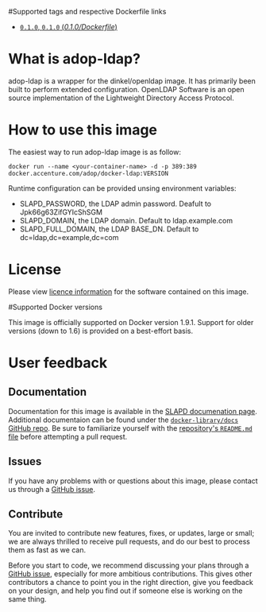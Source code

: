 #Supported tags and respective Dockerfile links

- [`0.1.0`, `0.1.0` (*0.1.0/Dockerfile*)](https://github.com/Accenture/adop-ldap/blob/master/Dockerfile.md)

# What is adop-ldap?

adop-ldap is a wrapper for the dinkel/openldap image. It has primarily been built to perform extended configuration.
OpenLDAP Software is an open source implementation of the Lightweight Directory Access Protocol.

# How to use this image

The easiest way to run adop-ldap image is as follow:
```
docker run --name <your-container-name> -d -p 389:389 docker.accenture.com/adop/docker-ldap:VERSION
```

Runtime configuration can be provided unsing environment variables:

* SLAPD_PASSWORD, the LDAP admin password. Deafult to Jpk66g63ZifGYIcShSGM
* SLAPD_DOMAIN, the LDAP domain. Default to ldap.example.com
* SLAPD_FULL_DOMAIN, the LDAP BASE_DN. Default to dc=ldap,dc=example,dc=com

# License
Please view [licence information](LICENCE.md) for the software contained on this image.

#Supported Docker versions

This image is officially supported on Docker version 1.9.1.
Support for older versions (down to 1.6) is provided on a best-effort basis.

# User feedback

## Documentation
Documentation for this image is available in the [SLAPD documenation page](http://www.openldap.org/software/man.cgi?query=slapd). 
Additional documentaion can be found under the [`docker-library/docs` GitHub repo](https://github.com/docker-library/docs). Be sure to familiarize yourself with the [repository's `README.md` file](https://github.com/docker-library/docs/blob/master/README.md) before attempting a pull request.

## Issues
If you have any problems with or questions about this image, please contact us through a [GitHub issue](https://github.com/Accenture/adop-ldap/issues).

## Contribute
You are invited to contribute new features, fixes, or updates, large or small; we are always thrilled to receive pull requests, and do our best to process them as fast as we can.

Before you start to code, we recommend discussing your plans through a [GitHub issue](https://github.com/Accenture/adop-ldap/issues), especially for more ambitious contributions. This gives other contributors a chance to point you in the right direction, give you feedback on your design, and help you find out if someone else is working on the same thing.

